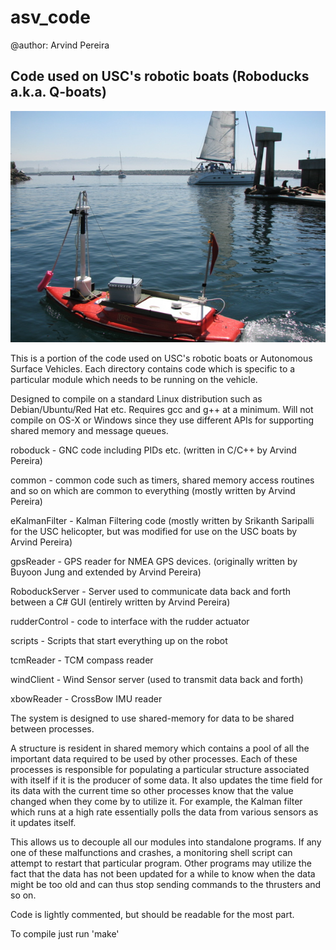 # asv_code
@author: Arvind Pereira

Code used on USC's robotic boats (Roboducks a.k.a. Q-boats)
-----------------------------------------------------------

![alt text](Rduck2atRedondoBeach.jpeg?raw=true "USC Autonomous Surface Vehicle at Redondo Beach Marina during a field test") 

This is a portion of the code used on USC's robotic boats or Autonomous Surface Vehicles. Each directory contains code which is specific to a particular module which needs to be running on the vehicle.

Designed to compile on a standard Linux distribution such as Debian/Ubuntu/Red Hat etc. Requires gcc and g++ at a minimum. Will not compile on OS-X or Windows since they use different APIs for supporting shared memory and message queues.

roboduck - GNC code including PIDs etc. (written in C/C++ by Arvind Pereira)

common   - common code such as timers, shared memory access routines and so on which are common to everything (mostly written by Arvind Pereira)

eKalmanFilter - Kalman Filtering code (mostly written by Srikanth Saripalli for the USC helicopter, but was modified for use on the USC boats by Arvind Pereira)

gpsReader - GPS reader for NMEA GPS devices. (originally written by Buyoon Jung and extended by Arvind Pereira)

RoboduckServer - Server used to communicate data back and forth between a C# GUI (entirely written by Arvind Pereira)

rudderControl  - code to interface with the rudder actuator

scripts  - Scripts that start everything up on the robot

tcmReader - TCM compass reader

windClient - Wind Sensor server (used to transmit data back and forth)

xbowReader - CrossBow IMU reader

The system is designed to use shared-memory for data to be shared between processes.

A structure is resident in shared memory which contains a pool of all the important data required to be used by other processes. Each of these processes is responsible for populating a particular structure associated with itself if it is the producer of some data. It also updates the time field for its data with the current time so other processes know that the value changed when they come by to utilize it. For example, the Kalman filter which runs at a high rate essentially polls the data from various sensors as it updates itself.

This allows us to decouple all our modules into standalone programs. If any one of these malfunctions and crashes, a monitoring shell script can attempt to restart that particular program. Other programs may utilize the fact that the data has not been updated for a while to know when the data might be too old and can thus stop sending commands to the thrusters and so on.

Code is lightly commented, but should be readable for the most part.

To compile just run 'make'
